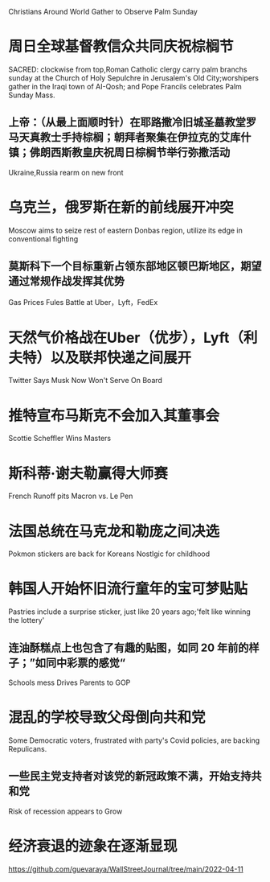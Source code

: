 [#]: subject: "华尔街日报简讯-2022-04-11"
[#]: via: "https://www.baogaoting.com/info/123947"
[#]: author: "https://www.baogaoting.com/info/123947"
[#]: collector: "guevaraya"
[#]: translator: "guevaraya "
[#]: reviewer: " "
[#]: publisher: " "
[#]: url: " "

Christians Around World Gather to Observe Palm Sunday
# 周日全球基督教信众共同庆祝棕榈节
SACRED: clockwise from top,Roman Catholic clergy carry palm branchs sunday at the Church of Holy Sepulchre in Jerusalem's Old City;worshipers gather in the Iraqi town of AI-Qosh; and Pope Francils celebrates Palm Sunday Mass.
## 上帝：（从最上面顺时针）在耶路撒冷旧城圣墓教堂罗马天真教士手持棕榈；朝拜者聚集在伊拉克的艾库什镇；佛朗西斯教皇庆祝周日棕榈节举行弥撒活动
Ukraine,Russia rearm on new front
# 乌克兰，俄罗斯在新的前线展开冲突
Moscow aims to seize rest of eastern Donbas region, utilize its edge in conventional fighting
## 莫斯科下一个目标重新占领东部地区顿巴斯地区，期望通过常规作战发挥其优势
Gas Prices Fules Battle at Uber，Lyft，FedEx
# 天然气价格战在Uber（优步），Lyft（利夫特）以及联邦快递之间展开
Twitter Says Musk Now Won't Serve On Board
# 推特宣布马斯克不会加入其董事会
Scottie Scheffler Wins Masters
# 斯科蒂·谢夫勒赢得大师赛
French Runoff pits Macron vs. Le Pen
# 法国总统在马克龙和勒庞之间决选
Pokmon stickers are back for Koreans Nostlgic for childhood
# 韩国人开始怀旧流行童年的宝可梦贴贴
Pastries include a surprise sticker, just like 20 years ago;'felt like winning the lottery'
## 连油酥糕点上也包含了有趣的贴图，如同 20 年前的样子；”如同中彩票的感觉“
Schools mess Drives Parents to GOP
# 混乱的学校导致父母倒向共和党
Some Democratic voters, frustrated with party's Covid policies, are backing Repulicans.
## 一些民主党支持者对该党的新冠政策不满，开始支持共和党
Risk of recession appears to Grow
# 经济衰退的迹象在逐渐显现
 
https://github.com/guevaraya/WallStreetJournal/tree/main/2022-04-11
